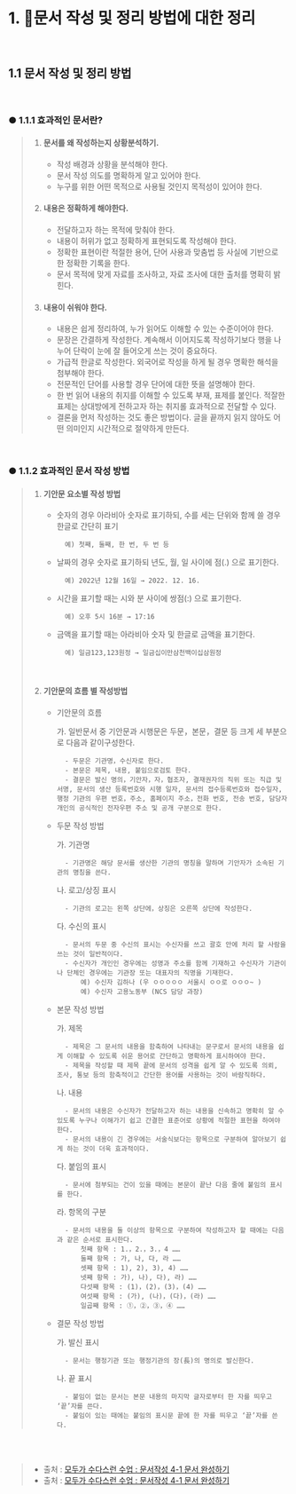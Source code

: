 # 1. 📝문서 작성 및 정리 방법에 대한 정리

<br />

## 1.1 문서 작성 및 정리 방법

<br />

<!-- ● 문서 정리 방법 시작 -->
### ● 1.1.1 효과적인 문서란?

>   1. #### 문서를 왜 작성하는지 상황분석하기.<br/>
>       
>       * 작성 배경과 상황을 분석해야 한다.   
>       * 문서 작성 의도를 명확하게 알고 있어야 한다.   
>       * 누구를 위한 어떤 목적으로 사용될 것인지 목적성이 있어야 한다.   
>       
>   2. #### 내용은 정확하게 해야한다.<br/>
>       
>       * 전달하고자 하는 목적에 맞춰야 한다.   
>       * 내용이 허위가 없고 정확하게 표현되도록 작성해야 한다.   
>       * 정확한 표현이란 적절한 용어, 단어 사용과 맞춤법 등 사실에 기반으로 한 정확한 기록을 한다.   
>       * 문서 목적에 맞게 자료를 조사하고, 자료 조사에 대한 출처를 명확히 밝힌다.   
>       
>   3. #### 내용이 쉬워야 한다.<br/>
>       
>       * 내용은 쉽게 정리하여, 누가 읽어도 이해할 수 있는 수준이어야 한다.   
>       * 문장은 간결하게 작성한다. 계속해서 이어지도록 작성하기보다 행을 나누어 단락이 눈에 잘 들어오게 쓰는 것이 중요하다.   
>       * 가급적 한글로 작성한다. 외국어로 작성을 하게 될 경우 명확한 해석을 첨부해야 한다.   
>       * 전문적인 단어를 사용할 경우 단어에 대한 뜻을 설명해야 한다.   
>       * 한 번 읽어 내용의 취지를 이해할 수 있도록 부재, 표제를 붙인다. 적잘한 표제는 상대방에게 전하고자 하는 취지롤 효과적으로 전달할 수 있다.   
>       * 결론을 먼저 작성하는 것도 좋은 방법이다. 글을 끝까지 읽지 않아도 어떤 의미인지 시간적으로 절약하게 만든다.   

<br />

### ● 1.1.2 효과적인 문서 작성 방법

>   1. #### 기안문 요소별 작성 방법<br/>
>       
>       * 숫자의 경우 아라비아 숫자로 표기하되, 수를 세는 단위와 함께 쓸 경우 한글로 간단히 표기   
>       
>               예) 첫째, 둘째, 한 번, 두 번 등    
>       
>       * 날짜의 경우 숫자로 표기하되 년도, 월, 일 사이에 점(.) 으로 표기한다.  
>       
>               예) 2022년 12월 16일 → 2022. 12. 16.
>       
>       * 시간을 표기할 때는 시와 분 사이에 쌍점(:) 으로 표기한다.  
>       
>               예) 오후 5시 16분 → 17:16
>       
>       * 금액을 표기할 때는 아라비아 숫자 및 한글로 금액을 표기한다.  
>       
>               예) 일금123,123원정 → 일금십이만삼천백이십삼원정
>       
>   <br/>
>
>   2. #### 기안문의 흐름 별 작성방법<br/>
>       
>       * 기안문의 흐름
>       
>           가. 일반문서 중 기안문과 시행문은 두문，본문，결문 등 크게 세 부분으로 다음과 같이구성한다.
>       
>               - 두문은 기관명，수신자로 한다.
>               - 본문은 제목, 내용, 붙임으로검토 한다.
>               - 결문은 발신 명의，기안자，자，협조자, 결재권자의 직위 또는 직급 및 서명, 문서의 생산 등록번호와 시행 일자, 문서의 접수등록번호와 접수일자, 행정 기관의 우편 번호，주소, 홈페이지 주소，전화 번호, 전송 번호, 담당자 개인의 공식적인 전자우편 주소 및 공개 구분으로 한다.
>       
>       * 두문 작성 방법
>       
>           가. 기관명
>       
>               - 기관명은 해당 문서를 생산한 기관의 명칭을 말하며 기안자가 소속된 기관의 명칭을 쓴다.
>       
>           나. 로고/상징 표시
>       
>               - 기관의 로고는 왼쪽 상단에，상징은 오른쪽 상단에 작성한다.
>       
>           다. 수신의 표시
>       
>               - 문서의 두문 중 수신의 표시는 수신자를 쓰고 괄호 안에 처리 할 사람을 쓰는 것이 일반적이다.
>               - 수신자가 개인인 경우에는 성명과 주소를 함께 기재하고 수신자가 기관이나 단체인 경우에는 기관장 또는 대표자의 직명을 기재한다.
>                   예) 수신자 김하나 (우 ㅇㅇㅇㅇㅇ 서울시 ㅇㅇ로 ㅇㅇㅇ~ )
>                   예) 수신자 고용노동부 (NCS 담당 과장)
>       
>       * 본문 작성 방법
>       
>           가. 제목
>       
>               - 제목은 그 문서의 내용을 함축하여 나타내는 문구로서 문서의 내용을 쉽게 이해할 수 있도록 쉬운 용어로 간단하고 명확하게 표시하여야 한다.
>               - 제목을 작성할 때 제목 끝에 문서의 성격을 쉽게 알 수 있도록 의뢰, 조사, 통보 등의 함축적이고 간단한 용어를 사용하는 것이 바람직하다.
>       
>           나. 내용
>       
>               - 문서의 내용은 수신자가 전달하고자 하는 내용을 신속하고 명확히 알 수 있도록 누구나 이해가기 쉽고 간결한 표준어로 상황에 적절한 표현을 하여야 한다. 
>               - 문서의 내용이 긴 경우에는 서술식보다는 항목으로 구분하여 알아보기 쉽게 하는 것이 더욱 효과적이다.
>       
>           다. 붙임의 표시
>       
>               - 문서에 첨부되는 건이 있을 때에는 본문이 끝난 다음 줄에 붙임의 표시를 한다.
>       
>           라. 항목의 구분
>       
>               - 문서의 내용을 둘 이상의 항목으로 구분하여 작성하고자 할 때에는 다음과 같은 순서로 표시한다.
>                   첫째 항목 : 1.，2.，3.，4 ……
>                   둘째 항목 : 가, 나, 다, 라 ……
>                   셋째 항목 : 1), 2), 3), 4) ……
>                   넷째 항목 : 가), 나), 다), 라) ……
>                   다섯째 항목 : (1)，(2)，(3)，(4) ……
>                   여섯째 항목 : (가), (나)，(다)，(라) ……
>                   일곱째 항목 : ①，②，③，④ ……
>       
>       * 결문 작성 방법
>       
>           가. 발신 표시
>       
>               - 문서는 행정기관 또는 행정기관의 장(長)의 명의로 발신한다.
>       
>           나. 끝 표시
>       
>               - 붙임이 없는 문서는 본문 내용의 마지막 글자로부터 한 자를 띄우고 ‘끝’자를 쓴다.
>               - 붙임이 있는 때에는 붙임의 표시문 끝에 한 자를 띄우고 ‘끝’자를 쓴다.
>       
>

<!-- ● 문서 정리 방법 끝 -->

<br />
<br />

> - 출처 :  [모두가 수다스런 수업 : 문서작성 4-1 문서 완성하기](https://ncs.comsuda.net/)
> - 출처 : <a href="https://ncs.comsuda.net" target="_blank">모두가 수다스런 수업 : 문서작성 4-1 문서 완성하기</a>

<br />
<br />